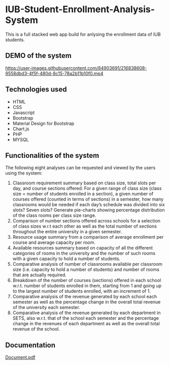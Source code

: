 # IUB-Student-Enrollment-Analysis-System
This is a full stacked web app build for anlysing the enrollment data of IUB students.


## DEMO of the system

https://user-images.githubusercontent.com/84903691/216838608-9558dbd3-4f5f-480d-8c15-78a2b11b10f0.mp4


## Technologies used
* HTML
* CSS
* Javascript
* Bootstrap
* Material Design for Bootstrap
* Chart.js
* PHP
* MYSQL

## Functionalities of the system
The following eight analyses can be requested and viewed by the users using the system:
1. Classroom requirement summary based on class size, total slots per day, and
course sections offered:
For a given range of class size (class size = number of students enrolled in a
section), a given number of courses offered (counted in terms of sections) in a
semester, how many classrooms would be needed if each day’s schedule was
divided into six slots? Seven slots?
Generate pie-charts showing percentage distribution of the class rooms per class
size range.
2. Comparison of number sections offered across schools for a selection of class
sizes w.r.t each other as well as the total number of sections throughout the
entire university in a given semester.
3. Resource usage summary from a comparison of average enrollment per course
and average capacity per room.
4. Available resources summary based on capacity of all the different categories of
rooms in the university and the number of such rooms with a given capacity to
hold a number of students.
5. Comparative analysis of number of classrooms available per classroom size (i.e.
capacity to hold a number of students) and number of rooms that are actually
required.
6. Breakdown of the number of courses (sections) offered in each school w.r.t.
number of students enrolled in them, starting from 1 and going up to the largest
number of students enrolled, with an increment of 1.
7. Comparative analysis of the revenue generated by each school each semester as
well as the percentage change in the overall total revenue of the university each
semester.
8. Comparative analysis of the revenue generated by each department in SETS, also
w.r.t. that of the school each semester and the percentage change in the revenues
of each department as well as the overall total revenue of the school.


## Documentation
[Document.pdf](https://github.com/AKSadip2001/IUB-Student-Enrollment-Analysis-System/files/10825930/Document.pdf)

